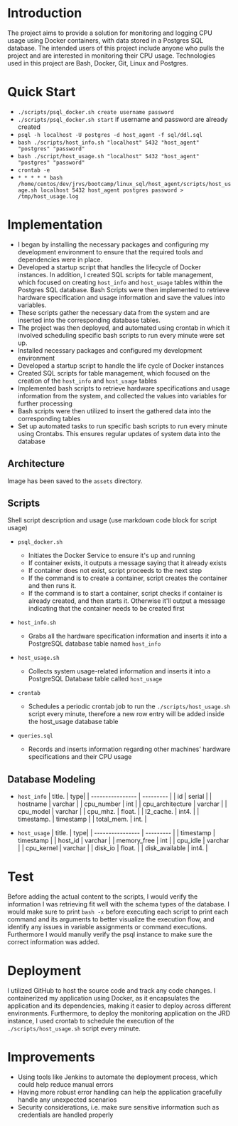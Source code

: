 # Introduction

The project aims to provide a solution for monitoring and logging CPU usage using Docker containers, with data stored in a Postgres SQL database.
The intended users of this project include anyone who pulls the project and are interested in monitoring their CPU usage. Technologies used in this project are Bash, Docker, Git, Linux and Postgres.

# Quick Start

- `./scripts/psql_docker.sh create username password`
- `./scripts/psql_docker.sh start` if username and password are already created
- `psql -h localhost -U postgres -d host_agent -f sql/ddl.sql`
- `bash ./scripts/host_info.sh "localhost" 5432 "host_agent" "postgres" "password"`
- `bash ./script/host_usage.sh "localhost" 5432 "host_agent" "postgres" "password"`
- `crontab -e`
- `* * * * * bash /home/centos/dev/jrvs/bootcamp/linux_sql/host_agent/scripts/host_usage.sh localhost 5432 host_agent postgres password > /tmp/host_usage.log`


# Implementation
- I began by installing the necessary packages and configuring my development environment to ensure that the required tools and dependencies were in place. 
- Developed a startup script that handles the lifecycle of Docker instances. In addition, I created SQL scripts for table management, which focused on creating `host_info` and `host_usage` tables within the Postgres SQL database. Bash Scripts were then implemented to retrieve hardware specification and usage information and save the values into variables.
- These scripts gather the necessary data from the system and are inserted into the corresponding database tables.
- The project was then deployed, and automated using crontab in which it involved scheduling specific bash scripts to run every minute were set up.
- Installed necessary packages and configured my development environment
- Developed a startup script to handle the life cycle of Docker instances
- Created SQL scripts for table management, which focused on the creation of the `host_info` and `host_usage` tables
- Implemented bash scripts to retrieve hardware specifications and usage information from the system, and collected the values into variables for further processing
- Bash scripts were then utilized to insert the gathered data into the corresponding tables
- Set up automated tasks to run specific bash scripts to run every minute using Crontabs. This ensures regular updates of system data into the database

## Architecture
Image has been saved to the `assets` directory.

## Scripts
Shell script description and usage (use markdown code block for script usage)
- `psql_docker.sh`
    - Initiates the Docker Service to ensure it's up and running
    - If container exists, it outputs a message saying that it already exists
    - If container does not exist, script proceeds to the next step
    - If the command is to create a container, script creates the container and then runs it.
    - If the command is to start a container, script checks if container is already created, and then starts it. Otherwise it'll output a message indicating that the container needs to be created first

- `host_info.sh`
    - Grabs all the hardware specification information and inserts it into a PostgreSQL database table named `host_info`

- `host_usage.sh`
    - Collects system usage-related information and inserts it into a PostgreSQL Database table called `host_usage`

- `crontab`
    - Schedules a periodic crontab job to run the `./scripts/host_usage.sh` script every minute, therefore a new row entry will be added inside the host_usage database table

- `queries.sql`
    - Records and inserts information regarding other machines' hardware specifications and their CPU usage

## Database Modeling
- `host_info`
| title.           |       type|
| ---------------- | --------- |
| id               | serial    |
| hostname         | varchar   |
| cpu_number       | int       |
| cpu_architecture | varchar   |
| cpu_model        | varchar   |
| cpu_mhz.         | float.    |
| l2_cache.        | int4.     |
| timestamp.       | timestamp |
| total_mem.       | int.      |

- `host_usage`
| title.           |       type|
| ---------------- | --------- |
| timestamp        | timestamp |
| host_id          | varchar   |
| memory_free      | int       |
| cpu_idle         | varchar   |
| cpu_kernel       | varchar   |
| disk_io          | float.    |
| disk_available   | int4.     |

# Test
Before adding the actual content to the scripts, I would verify the information I was retrieving fit well with the schema types of the database.
I would make sure to print `bash -x` before executing each script to print each command and its arguments to better visualize the execution flow, and identify any issues in variable assignments or command executions. Furthermore I would manully verify the psql instance to make sure the correct information was added.


# Deployment
I utilized GitHub to host the source code and track any code changes. I containerized my application using Docker, as it encapsulates the application and its dependencies, making it easier to deploy across different environments. Furthermore, to deploy the monitoring application on the JRD instance, I used crontab to schedule the execution of the `./scripts/host_usage.sh` script every minute.

# Improvements
- Using tools like Jenkins to automate the deployment process, which could help reduce manual errors
- Having more robust error handling can help the application gracefully handle any unexpected scenarios
- Security considerations, i.e. make sure sensitive information such as credentials are handled properly
